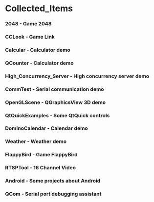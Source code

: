 # Collected_Items

### 2048 - Game 2048

### CCLook - Game Link

### Calcular - Calculator demo

### QCounter - Calculator demo

### High_Concurrency_Server - High concurrency server demo

### CommTest - Serial communication demo

### OpenGLScene - QGraphicsView 3D demo

### QtQuickExamples - Some QtQuick controls

### DominoCalendar - Calendar demo

### Weather - Weather demo

### FlappyBird - Game FlappyBird

### RTSPTool - 16 Channel Video

### Android - Some projects about Android

### QCom - Serial port debugging assistant